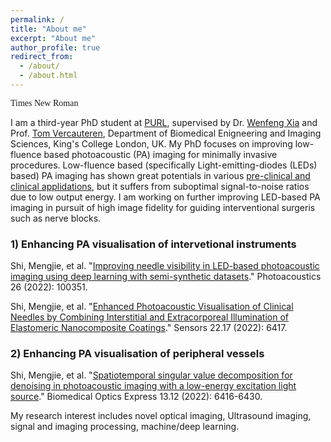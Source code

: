 ```yaml
---
permalink: /
title: "About me"
excerpt: "About me"
author_profile: true
redirect_from: 
  - /about/
  - /about.html
---
```

<font face="Times New Roman">Times New Roman</font>

I am a third-year PhD student at [PURL](https://www.purlkcl.org/), supervised by Dr. [Wenfeng Xia](https://scholar.google.com/citations?user=bLvnwOAAAAAJ&hl=en) and Prof. [Tom Vercauteren](https://scholar.google.com/citations?user=zduEJkcAAAAJ&hl=en), Department of Biomedical Enigneering and Imaging Sciences, King's College London, UK. My PhD focuses on improving low-fluence based photoacoustic (PA) imaging for minimally invasive procedures. Low-fluence based (specifically Light-emitting-diodes (LEDs) based) PA imaging has shown great potentials in various [pre-clinical and clinical applidations](https://www.mdpi.com/1424-8220/20/21/6173), but it suffers from suboptimal signal-to-noise ratios due to low output energy. I am working on further improving LED-based PA imaging in pursuit of high image fidelity for guiding interventional surgeris such as nerve blocks. 

### 1) Enhancing PA visualisation of intervetional instruments

Shi, Mengjie, et al. "[Improving needle visibility in LED-based photoacoustic imaging using deep learning with semi-synthetic datasets](https://www.sciencedirect.com/science/article/pii/S2213597922000209?via%3Dihub)." Photoacoustics 26 (2022): 100351.

Shi, Mengjie, et al. "[Enhanced Photoacoustic Visualisation of Clinical Needles by Combining Interstitial and Extracorporeal Illumination of Elastomeric Nanocomposite Coatings](https://www.mdpi.com/1424-8220/22/17/6417)." Sensors 22.17 (2022): 6417.


### 2) Enhancing PA visualisation of peripheral vessels 

Shi, Mengjie, et al. "[Spatiotemporal singular value decomposition for denoising in photoacoustic imaging with a low-energy excitation light source](https://opg.optica.org/boe/fulltext.cfm?uri=boe-13-12-6416&id=520993)." Biomedical Optics Express 13.12 (2022): 6416-6430.

My research interest includes novel optical imaging, Ultrasound imaging, signal and imaging processing, machine/deep learning. 












